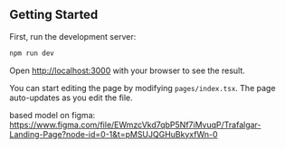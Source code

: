 

## Getting Started

First, run the development server:

```bash
npm run dev

```

Open [http://localhost:3000](http://localhost:3000) with your browser to see the result.

You can start editing the page by modifying `pages/index.tsx`. The page auto-updates as you edit the file.

based model on figma: https://www.figma.com/file/EWmzcVkd7qbP5Nf7iMvuqP/Trafalgar-Landing-Page?node-id=0-1&t=pMSUJQGHuBkyxfWn-0